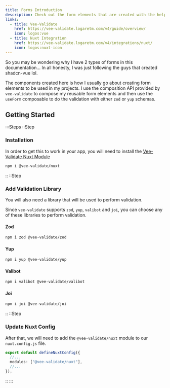 ```yaml
---
title: Forms Introduction
description: Check out the form elements that are created with the help of Vee-Validate to easily add validation to your Nuxt app.
links:
  - title: Vee-Validate
    href: https://vee-validate.logaretm.com/v4/guide/overview/
    icon: logos:vue
  - title: Nuxt Integration
    href: https://vee-validate.logaretm.com/v4/integrations/nuxt/
    icon: logos:nuxt-icon
---
```


So you may be wondering why I have 2 types of forms in this documentation... In all honesty, I was just following the guys that created shadcn-vue lol.

The components created here is how I usually go about creating form elements to be used in my projects. I use the composition API provided by `vee-validate` to compose my reusable form elements and then use the `useForm` composable to do the validation with either `zod` or `yup` schemas.

## Getting Started

:::Steps
::Step

### Installation

In order to get this to work in your app, you will need to install the [Vee-Validate Nuxt Module](https://vee-validate.logaretm.com/v4/integrations/nuxt/)

```bash
npm i @vee-validate/nuxt
```

::
::Step

### Add Validation Library

You will also need a library that will be used to perform validation.

Since `vee-validate` supports `zod`, `yup`, `valibot` and `joi`, you can choose any of these libraries to perform validation.

#### Zod

```bash
npm i zod @vee-validate/zod
```

#### Yup

```bash
npm i yup @vee-validate/yup
```

#### Valibot

```bash
npm i valibot @vee-validate/valibot
```

#### Joi

```bash
npm i joi @vee-validate/joi
```

::
::Step

### Update Nuxt Config

After that, we will need to add the `@vee-validate/nuxt` module to our `nuxt.config.js` file.

```ts
export default defineNuxtConfig({
  //...
  modules: ["@vee-validate/nuxt"],
  //...
});
```

::
:::
